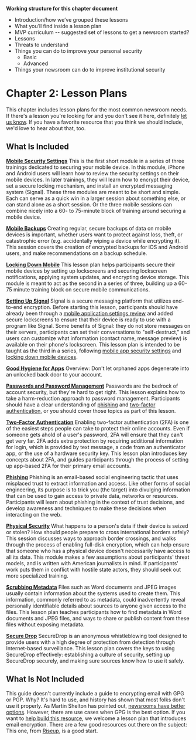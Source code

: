 

**Working structure for this chapter document**

-   Introduction/how we’ve grouped these lessons
-   What you’ll find inside a lesson plan
-   MVP curriculum -- suggested set of lessons to get a newsroom started?
-   Lessons
-   Threats to understand
-   Things you can do to improve your personal security
    -   Basic
    -   Advanced
-   Things your newsroom can do to improve institutional security

# Chapter 2: Lesson Plans

This chapter includes lesson plans for the most common newsroom needs. If there's a lesson you're looking for and you don't see it here, definitely [let us know](https://github.com/OpenNewsLabs/field-guide-security-training-newsroom/issues). If you have a favorite resource that you think we should include, we'd love to hear about that, too. 

## What Is Included

**[Mobile Security Settings](Chapter02-01-Mobile-Security-Settings.md)**
This is the first short module in a series of three trainings dedicated to securing your mobile device. In this module, iPhone and Android users will learn how to review the security settings on their mobile devices. In later trainings, they will learn how to encrypt their device, set a secure locking mechanism, and install an encrypted messaging system (Signal). These three modules are meant to be short and simple. Each can serve as a quick win in a larger session about something else, or can stand alone as a short session. Or the three mobile sessions can combine nicely into a 60- to 75-minute block of training around securing a mobile device.

**[Mobile Backups](Chapter02-02-Mobile-Backups.md)**
Creating regular, secure backups of data on mobile devices is important, whether users want to protect against loss, theft, or catastrophic error (e.g. accidentally wiping a device while encrypting it). This session covers the creation of encrypted backups for iOS and Android users, and make recommendations on a backup schedule.

**[Locking Down Mobile](Chapter02-03-Locking-Down-Mobile.md)**
This lesson plan helps participants secure their mobile devices by setting up lockscreens and securing lockscreen notifications, applying system updates, and encrypting device storage. This module is meant to act as the second in a series of three, building up a 60-75 minute training block on secure mobile communications.

**[Setting Up Signal](Chapter02-04-Setting-Up-Signal.md)**
Signal is a secure messaging platform that utilizes end-to-end encryption. Before starting this lesson, participants should have already been through a [mobile application settings review](Chapter02-01-Mobile-Security-Settings.md) and added secure lockscreens to ensure that their device is ready to use with a program like Signal. Some benefits of Signal: they do not store messages on their servers, participants can set their conversations to "self-destruct," and users can customize what information (contact name, message preview) is available on their phone's lockscreen. This lesson plan is intended to be taught as the third in a series, following [mobile app security settings](Chapter02-01-Mobile-Security-Settings) and [locking down mobile devices](Chapter02-03-Locking-Down-Mobile.md).

**[Good Hygiene for Apps](Chapter02-05-Good-Hygiene-For-Apps.md)**
Overview: Don't let orphaned apps degenerate into an unlocked back door to your account.

**[Passwords and Password Management](Chapter02-06-Passwords.md)**
Passwords are the bedrock of account security, but they're hard to get right. This lesson explains how to take a harm-reduction approach to password management. Participants should have a clear understanding of [phishing](Chapter02-08-Phishing.md) and [two-factor authentication](Chapter02-07-Two-Factor-Authentication.md), or you should cover those topics as part of this lesson.

**[Two-Factor Authentication](Chapter02-07-Two-Factor-Authentication.md)**
Enabling two-factor authentication (2FA) is one of the easiest steps people can take to protect their online accounts. Even if someone gets ahold of a user's password, 2FA will ensure that they can't get very far. 2FA adds extra protection by requiring additional information for login, which is provided by text message, a code from an authenticator app, or the use of a hardware security key. This lesson plan introduces key concepts about 2FA, and guides participants through the process of setting up app-based 2FA for their primary email accounts.

**[Phishing](Chapter02-08-Phishing.md)**
Phishing is an email-based social engineering tactic that uses misplaced trust to extract information and access. Like other forms of social engineering, its purpose is to trick you (the target) into divulging information that can be used to gain access to private data, networks or resources. Participants will learn about phishing in the context of trust decisions, and develop awareness and techniques to make these decisions when interacting on the web.

**[Physical Security](Chapter02-09-Physical-Security.md)**
What happens to a person's data if their device is seized or stolen? How should people prepare to cross international borders safely? This session discusses ways to approach border crossings, and walks through the process of enabling full-disk encryption, which can help ensure that someone who has a physical device doesn't necessarily have access to all its data. This module makes a few assumptions about participants' threat models, and is written with American journalists in mind. If participants' work puts them in conflict with hostile state actors, they should seek out more specialized training.

**[Scrubbing Metadata](Chapter02-10-ScrubbingMetadata.md)**
Files such as Word documents and JPEG images usually contain information about the systems used to create them. This information, commonly referred to as metadata, could inadvertently reveal personally identifiable details about sources to anyone given access to the files. This lesson plan teaches participants how to find metadata in Word documents and JPEG files, and ways to share or publish content from these files without exposing metadata.

**[Secure Drop](Chapter02-11-SecureDrop.md)**
SecureDrop is an anonymous whistleblowing tool designed to provide users with a high degree of protection from detection through Internet-based surveillance. This lesson plan covers the keys to using SecureDrop effectively: establishing a culture of security, setting up SecureDrop securely, and making sure sources know how to use it safely.


## What Is Not Included

This guide doesn't currently include a guide to encrypting email with GPG or PGP. Why? It's hard to use, and history has shown that most folks don't use it properly. As Martin Shelton has pointed out, [newsrooms have better options](https://source.opennews.org/articles/how-lose-friends-and-anger-journalists-pgp/). However, there are use cases when GPG is the best option. If you want to [help build this resource](contributing.md), we welcome a lesson plan that introduces email encryption. There are a few good resources out there on the subject: This one, from [Riseup](https://riseup.net/en/security/message-security/openpgp/best-practices), is a good start.
